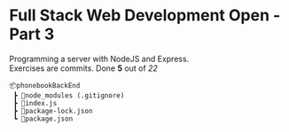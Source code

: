 <h1>Full Stack Web Development Open - Part 3</h1>

Programming a server with NodeJS and Express.</br>
Exercises are commits. Done **5** out of *22*

```
📦phonebookBackEnd
 ┣ 📂node_modules (.gitignore)
 ┣ 📜index.js
 ┣ 📜package-lock.json
 ┗ 📜package.json
```